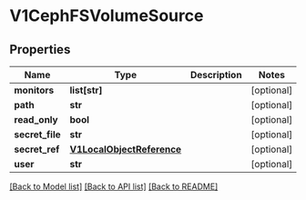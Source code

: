 # V1CephFSVolumeSource

## Properties
Name | Type | Description | Notes
------------ | ------------- | ------------- | -------------
**monitors** | **list[str]** |  | [optional] 
**path** | **str** |  | [optional] 
**read_only** | **bool** |  | [optional] 
**secret_file** | **str** |  | [optional] 
**secret_ref** | [**V1LocalObjectReference**](V1LocalObjectReference.md) |  | [optional] 
**user** | **str** |  | [optional] 

[[Back to Model list]](../README.md#documentation-for-models) [[Back to API list]](../README.md#documentation-for-api-endpoints) [[Back to README]](../README.md)


